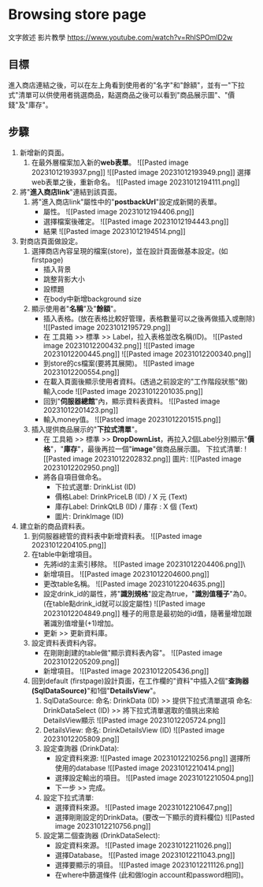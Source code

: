 # Browsing store page
文字敘述 
影片教學 https://www.youtube.com/watch?v=RhISPOmlD2w

## 目標
進入商店連結之後，可以在左上角看到使用者的"名字"和"餘額"，並有一"下拉式"清單可以供使用者挑選商品，點選商品之後可以看到"商品展示圖"、"價錢"及"庫存"。

## 步驟
1. 新增新的頁面。
	1. 在最外層檔案加入新的**web表單**。
		![[Pasted image 20231012193937.png]]
		![[Pasted image 20231012193949.png]]
		選擇web表單之後，重新命名。
		![[Pasted image 20231012194111.png]]
2. 將"**進入商店link**"連結到該頁面。
	1. 將"進入商店link"屬性中的"**postbackUrl**"設定成新開的表單。
		* 屬性。
			![[Pasted image 20231012194406.png]]
		* 選擇檔案後確定。
			![[Pasted image 20231012194443.png]]
		* 結果
			![[Pasted image 20231012194514.png]]
3. 對商店頁面做設定。
	1. 選擇商店內容呈現的檔案(store)，並在設計頁面做基本設定。(如firstpage)
		* 插入背景
		* 跳整背影大小
		* 設標題
		* 在body中新增background size
	2. 顯示使用者"**名稱**"及"**餘額**"。
		* 插入表格。(放在表格比較好管理，表格數量可以之後再做插入或刪除)
			![[Pasted image 20231012195729.png]]
		* 在 工具箱 >> 標準 >> Label，拉入表格並改名稱(ID)。
			![[Pasted image 20231012200432.png]]
			![[Pasted image 20231012200445.png]]
			![[Pasted image 20231012200340.png]]
		* 到store的cs檔案(要將其展開)。
			![[Pasted image 20231012200554.png]]
		* 在載入頁面後顯示使用者資料。(透過之前設定的"工作階段狀態"做)
			輸入code
			![[Pasted image 20231012201035.png]]
		* 回到"**伺服器總館**"內，顯示資料表資料。
			![[Pasted image 20231012201423.png]]
		* 輸入money值。
			![[Pasted image 20231012201515.png]]
	3. 插入提供商品展示的"**下拉式清單**"。
		* 在 工具箱 >> 標準 >> **DropDownList**，再拉入2個Label分別顯示"**價格**"，"**庫存**"，最後再拉一個"**image**"做商品展示圖。
			下拉式清單:
			![[Pasted image 20231012202832.png]]
			圖片:
			![[Pasted image 20231012202950.png]]
		* 將各自項目做命名。
			* 下拉式選單: DrinkList (ID)
			* 價格Label: DrinkPriceLB (ID) / X 元 (Text)
			* 庫存Label: DrinkQtLB (ID) / 庫存 : X 個 (Text)
			* 圖片: DrinkImage (ID)
4. 建立新的商品資料表。
	1. 到伺服器總管的資料表中新增資料表。
		![[Pasted image 20231012204105.png]]
	2. 在table中新增項目。
		* 先將id的主索引移除。
			![[Pasted image 20231012204406.png]]\
		* 新增項目。
			![[Pasted image 20231012204600.png]]
		* 更改table名稱。
			![[Pasted image 20231012204635.png]]
		* 設定drink_id的屬性，將"**識別規格**"設定為true，"**識別值種子**"為0。(在table點drink_id就可以設定屬性)
			![[Pasted image 20231012204849.png]]
			種子的用意是最初始的id值，隨著量增加跟著識別值增量(+1)增加。
		* 更新 >> 更新資料庫。
	3. 設定資料表資料內容。
		* 在剛剛創建的table做"顯示資料表內容"。
			![[Pasted image 20231012205209.png]]
		* 新增項目。
			![[Pasted image 20231012205436.png]]
	4. 回到default (firstpage)設計頁面，在工作欄的"資料"中插入2個"**查詢器(SqlDataSource)**"和1個"**DetailsView**"。
		1. SqlDataSource:
			命名: DrinkData (ID) >> 提供下拉式清單選項
			命名: DrinkDataSelect (ID) >> 將下拉式清單選取的值挑出來給DetailsView顯示
			![[Pasted image 20231012205724.png]]
		2. DetailsView:
			命名: DrinkDetailsView (ID)
			![[Pasted image 20231012205809.png]]
		3. 設定查詢器 (DrinkData):
			* 設定資料來源:
				![[Pasted image 20231012210256.png]]
				選擇所使用的database
				![[Pasted image 20231012210414.png]]
			* 選擇設定輸出的項目。
				![[Pasted image 20231012210504.png]]
			* 下一步 >> 完成。
		4. 設定下拉式清單:
			* 選擇資料來源。
				![[Pasted image 20231012210647.png]]
			* 選擇剛剛設定的DrinkData。(要改一下顯示的資料欄位)
				![[Pasted image 20231012210756.png]]
		5. 設定第二個查詢器 (DrinkDataSelect):
			* 設定資料來源。
				![[Pasted image 20231012211026.png]]
			* 選擇Database。
				![[Pasted image 20231012211043.png]]
			* 選擇要顯示的項目。
				![[Pasted image 20231012211126.png]]
			* 在where中篩選條件 (此和做login account和password相同)。
